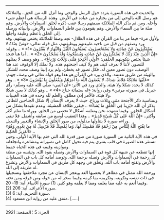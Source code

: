------------------------------------------------------------------------

والحديث في هذه السورة يتردد حول الرسل والوحي وما أنزل الله من الحق..
والملائكة هم رسل الله بالوحي إلى من يختاره من عباده في الأرض. وهذه
الرسالة هي أعظم شيء وأجله. ومن ثم يذكر الله الملائكة بصفتهم رسلا عقب
ذكره لخلق السماوات والأرض. وهم صلة ما بين السماء والأرض. وهم يقومون بين
فاطر السماوات والأرض، وأنبيائه ورسله إلى الخلق بأعظم وظيفة وأجلها.  
ولأول مرة- فيما مر بنا من القرآن في هذه الظلال- نجد وصفا للملائكة يختص
بهيئتهم. وقد ورد وصفهم من قبل من ناحية طبيعتهم ووظيفتهم، مثل قوله تعالى:
«وَمَنْ عِنْدَهُ لا يَسْتَكْبِرُونَ عَنْ عِبادَتِهِ وَلا يَسْتَحْسِرُونَ، يُسَبِّحُونَ اللَّيْلَ وَالنَّهارَ لا
يَفْتُرُونَ «1» » .. وقوله: «إِنَّ الَّذِينَ عِنْدَ رَبِّكَ لا يَسْتَكْبِرُونَ عَنْ عِبادَتِهِ وَيُسَبِّحُونَهُ
وَلَهُ يَسْجُدُونَ «2» » .. أما هنا فنجد شيئا يختص بتكوينهم الخلقي: «أُولِي أَجْنِحَةٍ
مَثْنى وَثُلاثَ وَرُباعَ» .. وهو وصف لا يمثلهم للتصور. لأننا لا نعرف كيف هم ولا
كيف أجنحتهم هذه. ولا نملك إلا الوقوف عند هذا الوصف، دون تصور معين له.
فكل تصور قد يخطئ. ولم يرد إلينا وصف محدد للشكل والهيئة من طريق معتمد.
والذي ورد في القرآن هو هذا وهو قوله تعالى في وصف جهنم: «عَلَيْها مَلائِكَةٌ
غِلاظٌ شِدادٌ، لا يَعْصُونَ اللَّهَ ما أَمَرَهُمْ وَيَفْعَلُونَ ما يُؤْمَرُونَ «3» » .. وهو كذلك لا
يحدد شكلا ولا هيئة. والذي ورد في الأثر: «أن النبي- صلّى الله عليه وسلّم-
رأى جبريل في صورته مرتين» وفي رواية: «له ستمائة جناح «4» » .. وهو كذلك
لا يعين شكلا ولا هيئة. فالأمر إذن مطلق. والعلم لله وحده في هذه
الغيبيات.  
وبمناسبة ذكر الأجنحة مثنى وثلاث ورباع. حيث لا يعرف الإنسان إلا شكل
الجناحين للطائر. يذكر أن الله «يَزِيدُ فِي الْخَلْقِ ما يَشاءُ» .. فيقرر طلاقة
المشيئة، وعدم تقيدها بشكل من أشكال الخلق.. وفيما نشهده نحن ونعلمه أشكال
لا تحصى من الخلق. ووراء ما نعلم أكثر وأكثر.. «إِنَّ اللَّهَ عَلى كُلِّ شَيْءٍ قَدِيرٌ»
.. وهذا التعقيب أوسع من سابقه وأشمل. فلا تبقى وراءه صورة لا يتناولها
مدلوله، من صور الخلق والإنشاء والتغيير والتبديل.  
«ما يَفْتَحِ اللَّهُ لِلنَّاسِ مِنْ رَحْمَةٍ فَلا مُمْسِكَ لَها، وَما يُمْسِكْ فَلا مُرْسِلَ لَهُ مِنْ بَعْدِهِ،
وَهُوَ الْعَزِيزُ الْحَكِيمُ» ..  
في هذه الآية الثانية من السورة صورة من صور قدرة الله التي ختم بها الآية
الأولى. وحين تستقر هذه الصورة في قلب بشري يتم فيه تحول كامل في تصوراته
ومشاعره واتجاهاته وموازينه وقيمه في هذه الحياة جميعا.  
إنها تقطعه عن شبهة كل قوة في السماوات والأرض وتصله بقوة الله. وتيئسه من
مظنة كل رحمة في السماوات والأرض وتصله برحمة الله. وتوصد أمامه كل باب في
السماوات والأرض وتفتح أمامه باب الله. وتغلق في وجهه كل طريق في السماوات
والأرض وتشرع له طريقه إلى الله.  
ورحمة الله تتمثل في مظاهر لا يحصيها العد ويعجز الإنسان عن مجرد ملاحقتها
وتسجيلها في ذات نفسه وتكوينه، وتكريمه بما كرمه وفيما سخر له من حوله ومن
فوقه ومن تحته وفيما أنعم به عليه مما يعلمه ومما لا يعلمه وهو كثير. (1)
سورة الأنبياء. آية: 19- 20.  
(2) سورة الأعراف. آية: 206.  
(3) سورة التحريم. آية: 6.  
(4) متفق عليه من رواية ابن مسعود. \[.....\]

------------------------------------------------------------------------

الجزء: 5 ¦ الصفحة: 2921
